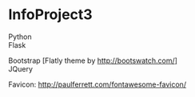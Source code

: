# InfoProject3


Python  
Flask

Bootstrap [Flatly theme by http://bootswatch.com/]  
JQuery

Favicon: http://paulferrett.com/fontawesome-favicon/